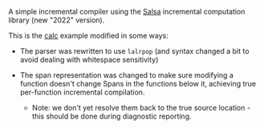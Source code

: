 A simple incremental compiler using the [Salsa](https://github.com/salsa-rs/salsa) incremental computation library (new "2022" version).

This is the [calc](https://github.com/salsa-rs/salsa/tree/master/examples-2022/calc) example modified in some ways:

- The parser was rewritten to use `lalrpop` (and syntax changed a bit to avoid dealing with whitespace sensitivity)

- The span representation was changed to make sure modifying a function doesn't change Spans in the functions below it, achieving true per-function incremental compilation.
  - Note: we don't yet resolve them back to the true source location - this should be done during diagnostic reporting.
